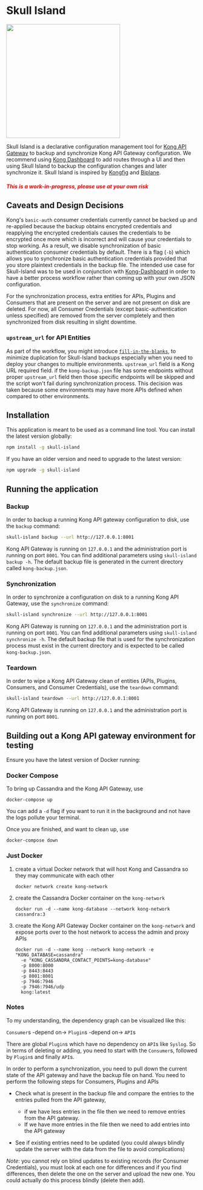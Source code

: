 # Skull Island
<img src="https://user-images.githubusercontent.com/14280155/27614840-3549c276-5b72-11e7-97e2-71ea760664d2.png" width=300 />

Skull Island is a declarative configuration management tool for
[Kong API Gateway](https://getkong.org/) to backup and synchronize Kong
API Gateway configuration. We recommend using [Kong Dashboard](https://github.com/PGBI/kong-dashboard)
to add routes through a UI and then using Skull Island to backup the
configuration changes and later synchronize it. Skull Island is inspired by [Kongfig](https://github.com/mybuilder/kongfig) and [Biplane](https://github.com/articulate/biplane).

<h5>
    <span style="color:red">This is a work-in-progress, please use at your own risk</span>
</h5>

## Caveats and Design Decisions
Kong's `basic-auth` consumer credentials currently cannot be backed up
and re-applied because the backup obtains encrypted credentials and
reapplying the encrypted credentials causes the credentials to be
encrypted once more which is incorrect and will cause your credentials
to stop working. As a result, we disable synchronization of basic
authentication consumer credentials by default. There is a flag (`-b`)
which allows you to synchronize basic authentication credentials
provided that you store plaintext credentials in the backup file. The
intended use case for Skull-Island was to be used in conjunction with
[Kong-Dashboard](https://github.com/PGBI/kong-dashboard) in order to
have a better process workflow rather than coming up with your own JSON
configuration.

For the synchronization process, extra entities for APIs, Plugins and
Consumers that are present on the server and are not present on disk are
deleted. For now, all Consumer Credentials (except basic-authentication
unless specified) are removed from the server completely and then
synchronized from disk resulting in slight downtime.

### `upstream_url` for API Entities
As part of the workflow, you might introduce
[`fill-in-the-blanks`](https://github.com/calvinlfer/fill-in-the-blanks),
to minimize duplication for Skull-Island backups especially when you
need to deploy your changes to multiple environments. `upstream_url`
field is a Kong URL required field. if the `kong-backup.json` file has
some endpoints without proper `upstream_url` field then those specific
endpoints will be skipped and the script won't fail during synchronization
process. This decision was taken because some environments may have more
APIs defined when compared to other environments.

## Installation
This application is meant to be used as a command line tool.
You can install the latest version globally:
```bash
npm install -g skull-island
```

If you have an older version and need to upgrade to the latest version:
```bash
npm upgrade -g skull-island
```

## Running the application

### Backup
In order to backup a running Kong API gateway configuration to disk, use
the `backup` command:
```bash
skull-island backup --url http://127.0.0.1:8001
```

Kong API Gateway is running on `127.0.0.1` and the administration port
is running on port `8001`. You can find additional parameters using
`skull-island backup -h`. The default backup file is generated in the
current directory called `kong-backup.json`.

### Synchronization
In order to synchronize a configuration on disk to a running Kong API
Gateway, use the `synchronize` command:
```bash
skull-island synchronize --url http://127.0.0.1:8001
```

Kong API Gateway is running on `127.0.0.1` and the administration port
is running on port `8001`. You can find additional parameters using
`skull-island synchronize -h`. The default backup file that is used for
the synchronization process must exist in the current directory and is
expected to be called `kong-backup.json`.

### Teardown
In order to wipe a Kong API Gateway clean of entities (APIs, Plugins,
Consumers, and Consumer Credentials), use the `teardown` command:
```bash
skull-island teardown --url http://127.0.0.1:8001
```

Kong API Gateway is running on `127.0.0.1` and the administration port
is running on port `8001`.

## Building out a Kong API gateway environment for testing
Ensure you have the latest version of Docker running:

### Docker Compose
To bring up Cassandra and the Kong API Gateway, use
```
docker-compose up
```

You can add a `-d` flag if you want to run it in the background and not
have the logs pollute your terminal.

Once you are finished, and want to clean up, use
```
docker-compose down
```

### Just Docker
1. create a virtual Docker network that will host Kong and Cassandra so
they may communicate with each other

    ```
    docker network create kong-network
    ```

2. create the Cassandra Docker container on the `kong-network`

    ```
    docker run -d --name kong-database --network kong-network cassandra:3
    ```

3. create the Kong API Gateway Docker container on the `kong-network` and
expose ports over to the host network to access the admin and proxy APIs

    ```
    docker run -d --name kong --network kong-network -e "KONG_DATABASE=cassandra"
      -e "KONG_CASSANDRA_CONTACT_POINTS=kong-database"
      -p 8000:8000
      -p 8443:8443
      -p 8001:8001
      -p 7946:7946
      -p 7946:7946/udp
      kong:latest
    ```

### Notes
To my understanding, the dependency graph can be visualized like this:

`Consumer`s -depend on-> `Plugin`s -depend on-> `API`s


There are global `Plugin`s which have no dependency on `API`s like `Syslog`.
So in terms of deleting or adding, you need to start with the `Consumer`s,
followed by `Plugin`s and finally `API`s.


In order to perform a synchronization, you need to pull down the current
state of the API gateway and have the backup file on hand. You need to
perform the following steps for Consumers, Plugins and APIs

- Check what is present in the backup file and compare the entries to
the entries pulled from the API gateway,
    - if we have less entries in the file then we need to remove entries
    from the API gateway.
    - If we have more entries in the file then we need to add entries
    into the API gateway

- See if existing entries need to be updated (you could always blindly
update the server with the data from the file to avoid complications)

*Note*: you cannot rely on blind updates to existing records
(for Consumer Credentials), you must look at each one for differences
and if you find differences, then delete the one on the server and
upload the new one. You could actually do this process blindly
(delete then add).
